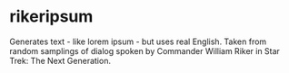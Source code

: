 rikeripsum
==========

Generates text - like lorem ipsum - but uses real English. Taken from random samplings of dialog spoken by Commander William Riker in Star Trek: The Next Generation.
